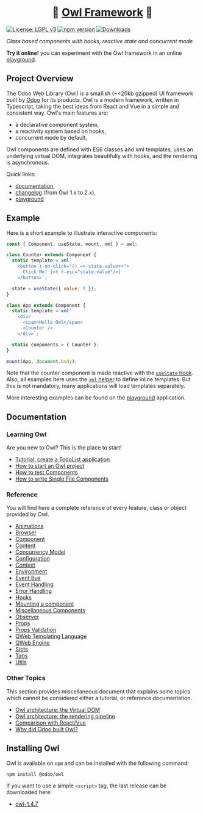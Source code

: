<h1 align="center">🦉 <a href="https://odoo.github.io/owl/">Owl Framework</a> 🦉</h1>

 [![License: LGPL v3](https://img.shields.io/badge/License-LGPL%20v3-blue.svg)](https://www.gnu.org/licenses/lgpl-3.0)
[![npm version](https://badge.fury.io/js/@odoo%2Fowl.svg)](https://badge.fury.io/js/@odoo%2Fowl)
[![Downloads](https://img.shields.io/npm/dm/@odoo%2Fowl.svg)](https://www.npmjs.com/package/@odoo/owl)

_Class based components with hooks, reactive state and concurrent mode_

**Try it online!** you can experiment with the Owl framework in an online [playground](https://odoo.github.io/owl/playground).

## Project Overview

The Odoo Web Library (Owl) is a smallish (~<20kb gzipped) UI framework built by
[Odoo](https://www.odoo.com/) for its products. Owl is a modern
framework, written in Typescript, taking the best ideas from React and Vue in a
simple and consistent way. Owl's main features are:

- a declarative component system,
- a reactivity system based on hooks,
- concurrent mode by default,

Owl components are defined with ES6 classes and xml templates, uses an
underlying virtual DOM, integrates beautifully with hooks, and the rendering is
asynchronous.

Quick links:

- [documentation](#documentation),
- [changelog](CHANGELOG.md) (from Owl 1.x to 2.x),
- [playground](https://odoo.github.io/owl/playground)

## Example

Here is a short example to illustrate interactive components:

```javascript
const { Component, useState, mount, xml } = owl;

class Counter extends Component {
  static template = xml`
    <button t-on-click="() => state.value++">
      Click Me! [<t t-esc="state.value"/>]
    </button>`;

  state = useState({ value: 0 });
}

class App extends Component {
  static template = xml`
    <div>
      <span>Hello Owl</span>
      <Counter />
    </div>`;

  static components = { Counter };
}

mount(App, document.body);
```

Note that the counter component is made reactive with the [`useState` hook](doc/reference/hooks.md#usestate).
Also, all examples here uses the [`xml` helper](doc/reference/tags.md#xml-tag) to define inline templates.
But this is not mandatory, many applications will load templates separately.

More interesting examples can be found on the
[playground](https://odoo.github.io/owl/playground) application.

## Documentation

### Learning Owl

Are you new to Owl? This is the place to start!

- [Tutorial: create a TodoList application](doc/learning/tutorial_todoapp.md)
- [How to start an Owl project](doc/learning/quick_start.md)
- [How to test Components](doc/learning/how_to_test.md)
- [How to write Single File Components](doc/learning/how_to_write_sfc.md)

### Reference

You will find here a complete reference of every feature, class or object
provided by Owl.

- [Animations](doc/reference/animations.md)
- [Browser](doc/reference/browser.md)
- [Component](doc/reference/component.md)
- [Content](doc/reference/content.md)
- [Concurrency Model](doc/reference/concurrency_model.md)
- [Configuration](doc/reference/config.md)
- [Context](doc/reference/context.md)
- [Environment](doc/reference/environment.md)
- [Event Bus](doc/reference/event_bus.md)
- [Event Handling](doc/reference/event_handling.md)
- [Error Handling](doc/reference/error_handling.md)
- [Hooks](doc/reference/hooks.md)
- [Mounting a component](doc/reference/mounting.md)
- [Miscellaneous Components](doc/reference/misc.md)
- [Observer](doc/reference/observer.md)
- [Props](doc/reference/props.md)
- [Props Validation](doc/reference/props_validation.md)
- [QWeb Templating Language](doc/reference/qweb_templating_language.md)
- [QWeb Engine](doc/reference/qweb_engine.md)
- [Slots](doc/reference/slots.md)
- [Tags](doc/reference/tags.md)
- [Utils](doc/reference/utils.md)

### Other Topics

This section provides miscellaneous document that explains some topics
which cannot be considered either a tutorial, or reference documentation.

- [Owl architecture: the Virtual DOM](doc/miscellaneous/vdom.md)
- [Owl architecture: the rendering pipeline](doc/miscellaneous/rendering.md)
- [Comparison with React/Vue](doc/miscellaneous/comparison.md)
- [Why did Odoo built Owl?](doc/miscellaneous/why_owl.md)



## Installing Owl

Owl is available on `npm` and can be installed with the following command:

```
npm install @odoo/owl
```

If you want to use a simple `<script>` tag, the last release can be downloaded here:

- [owl-1.4.7](https://github.com/odoo/owl/releases/tag/v1.4.7)

